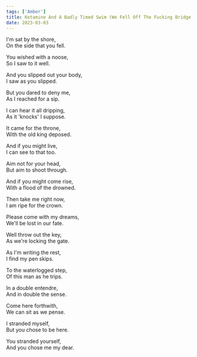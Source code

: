 ```yaml
---  
tags: ['Amber']  
title: Ketamine And A Badly Timed Swim (We Fell Off The Fucking Bridge Apparently)  
date: 2023-03-03  
---
```


I'm sat by the shore,  
On the side that you fell.

You wished with a noose,  
So I saw to it well.

And you slipped out your body,  
I saw as you slipped.

But you dared to deny me,  
As I reached for a sip.

I can hear it all dripping,  
As it 'knocks' I suppose.

It came for the throne,  
With the old king deposed.

And if you might live,  
I can see to that too.

Aim not for your head,  
But aim to shoot through.

And if you might come rise,  
With a flood of the drowned.

Then take me right now,  
I am ripe for the crown.

Please come with my dreams,  
We'll be lost in our fate.

Well throw out the key,  
As we're locking the gate.

As I'm writing the rest,  
I find my pen skips.

To the waterlogged step,  
Of this man as he trips.

In a double entendre,  
And in double the sense.

Come here forthwith,  
We can sit as we pense.

I stranded myself,  
But you chose to be here.

You stranded yourself,  
And you chose me my dear.
